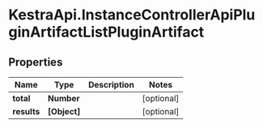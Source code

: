 # KestraApi.InstanceControllerApiPluginArtifactListPluginArtifact

## Properties

Name | Type | Description | Notes
------------ | ------------- | ------------- | -------------
**total** | **Number** |  | [optional] 
**results** | **[Object]** |  | [optional] 


